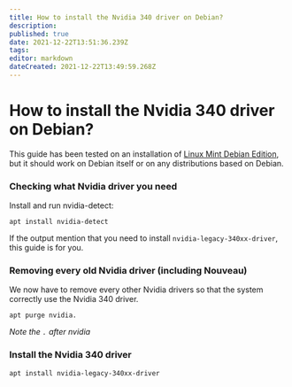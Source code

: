 ```yaml
---
title: How to install the Nvidia 340 driver on Debian?
description: 
published: true
date: 2021-12-22T13:51:36.239Z
tags: 
editor: markdown
dateCreated: 2021-12-22T13:49:59.268Z
---
```


# How to install the Nvidia 340 driver on Debian?

This guide has been tested on an installation of [Linux Mint Debian Edition](https://www.linuxmint.com/download_lmde.php), but it should work on Debian itself or on any distributions based on Debian.

### Checking what Nvidia driver you need

Install and run nvidia-detect:

```
apt install nvidia-detect
```

If the output mention that you need to install `nvidia-legacy-340xx-driver`, this guide is for you.

### Removing every old Nvidia driver (including Nouveau)

We now have to remove every other Nvidia drivers so that the system correctly use the Nvidia 340 driver.

```
apt purge nvidia.
```

*Note the `.` after nvidia*


### Install the Nvidia 340 driver

```
apt install nvidia-legacy-340xx-driver
```
